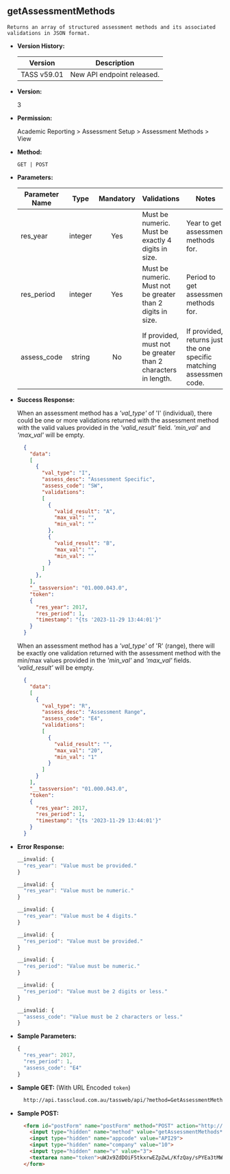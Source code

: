 **getAssessmentMethods**
----
    Returns an array of structured assessment methods and its associated validations in JSON format.

* **Version History:**

    Version | Description
    --- | --- |
    TASS v59.01 | New API endpoint released.

* **Version:**

    3

* **Permission:**

    Academic Reporting > Assessment Setup > Assessment Methods > View

* **Method:**

    `GET | POST`

*  **Parameters:**

    Parameter Name | Type | Mandatory | Validations | Notes
    --- | :---: | :---: | --- | --- |
    res_year | integer | Yes | Must be numeric.<br>Must be exactly 4 digits in size. | Year to get assessment methods for.
    res_period | integer | Yes | Must be numeric.<br>Must not be greater than 2 digits in size. | Period to get assessment methods for.
    assess_code | string | No | If provided, must not be greater than 2 characters in length. | If provided, returns just the one specific matching assessment code.

* **Success Response:**

    When an assessment method has a <i>'val_type'</i> of 'I' (individual), there could be one or more validations returned with the assessment method with the valid values provided in the <i>'valid_result'</i> field. <i>'min_val'</i> and <i>'max_val'</i> will be empty.

    ```json
      {
        "data": 
        [
          {
            "val_type": "I",
            "assess_desc": "Assessment Specific",
            "assess_code": "SW",
            "validations":      
            [
              {
                "valid_result": "A",
                "max_val": "",
                "min_val": ""
              },
              {
                "valid_result": "B",
                "max_val": "",
                "min_val": ""
              }
            ]
          },
        ],
        "__tassversion": "01.000.043.0",
        "token":
        {
          "res_year": 2017,
          "res_period": 1,
          "timestamp": "{ts '2023-11-29 13:44:01'}"
        }
      }
    ```

    When an assessment method has a <i>'val_type'</i> of 'R' (range), there will be exactly one validation returned with the assessment method with the min/max values provided in the <i>'min_val'</i> and <i>'max_val'</i> fields. <i>'valid_result'</i> will be empty.

    ```json
      {
        "data": 
        [
          {
            "val_type": "R",
            "assess_desc": "Assessment Range",
            "assess_code": "E4",
            "validations": 
            [
              {
                "valid_result": "",
                "max_val": "20",
                "min_val": "1"
              }
            ]
          }			
        ],
        "__tassversion": "01.000.043.0",
        "token":
        {
          "res_year": 2017,
          "res_period": 1,
          "timestamp": "{ts '2023-11-29 13:44:01'}"
        }
      }
    ```
 
* **Error Response:**

    ```javascript
    __invalid: {
      "res_year": "Value must be provided."
    }
    ```

    ```javascript
    __invalid: {
      "res_year": "Value must be numeric."
    }
    ```

    ```javascript
    __invalid: {
      "res_year": "Value must be 4 digits."
    }
    ```

    ```javascript
    __invalid: {
      "res_period": "Value must be provided."
    }
    ```

    ```javascript
    __invalid: {
      "res_period": "Value must be numeric."
    }
    ```

    ```javascript
    __invalid: {
      "res_period": "Value must be 2 digits or less."
    }
    ```
	
    ```javascript
    __invalid: {
      "assess_code": "Value must be 2 characters or less."
    }
    ```
    
* **Sample Parameters:**

    ```javascript
    {
      "res_year": 2017, 
      "res_period": 1,
      "assess_code": "E4"
    }
    ```

* **Sample GET:** (With URL Encoded `token`)

    ```HTML
      http://api.tasscloud.com.au/tassweb/api/?method=GetAssessmentMethods&appcode=API29&company=10&v=3&token=uWJx9ZdDOiF5tkxrwEZpZwL/KfzQay/sPYEa3tMW7FLWHz1+9mT9PJsVNmoq+l5X2enBUIMJk/aVlKdd9377jMCGSBa7CWmK7bp5zu71Ykw=
    ```
  
* **Sample POST:**

    ```HTML
      <form id="postForm" name="postForm" method="POST" action="http://api.tasscloud.com.au/tassweb/api/">
        <input type="hidden" name="method" value="getAssessmentMethods**">
        <input type="hidden" name="appcode" value="API29">
        <input type="hidden" name="company" value="10">
        <input type="hidden" name="v" value="3">
        <textarea name="token">uWJx9ZdDOiF5tkxrwEZpZwL/KfzQay/sPYEa3tMW7FLWHz1+9mT9PJsVNmoq+l5X2enBUIMJk/aVlKdd9377jMCGSBa7CWmK7bp5zu71Ykw=</textarea>
      </form>
    ```

